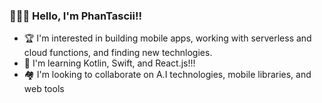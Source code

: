 ### 👨‍💻👋 Hello, I'm PhanTascii!!

- 🏆 I'm interested in building mobile apps, working with serverless and cloud functions, and finding new technlogies.
- 📖 I'm learning Kotlin, Swift, and React.js!!!
- 🏘️ I'm looking to collaborate on A.I technologies, mobile libraries, and web tools


<!--
**PhanTascii/PhanTascii** is a ✨ _special_ ✨ repository because its `README.md` (this file) appears on your GitHub profile.

Here are some ideas to get you started:

- 🔭 I’m currently working on ...
- 🌱 I’m currently learning ...
- 👯 I’m looking to collaborate on ...
- 🤔 I’m looking for help with ...
- 💬 Ask me about ...
- 📫 How to reach me: ...
- 😄 Pronouns: ...
- ⚡ Fun fact: ...
-->
